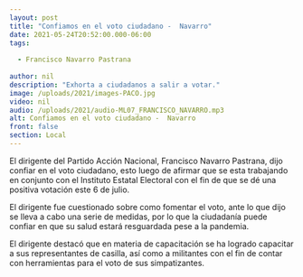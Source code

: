 ```yaml
---
layout: post
title: "Confiamos en el voto ciudadano -  Navarro"
date: 2021-05-24T20:52:00.000-06:00
tags:
  
  - Francisco Navarro Pastrana
  
author: nil
description: "Exhorta a ciudadanos a salir a votar."
image: /uploads/2021/images-PACO.jpg
video: nil
audio: /uploads/2021/audio-ML07_FRANCISCO_NAVARRO.mp3
alt: Confiamos en el voto ciudadano -  Navarro
front: false
section: Local
---
```


El dirigente del Partido Acción Nacional, Francisco Navarro Pastrana, dijo confiar en el voto ciudadano, esto luego de afirmar que se esta trabajando en conjunto con el Instituto Estatal Electoral con el fin de que se dé una positiva votación este 6 de julio.

El dirigente fue cuestionado sobre como fomentar el voto, ante lo que dijo se lleva a cabo una serie de medidas, por lo que la ciudadanía puede confiar en que su salud estará resguardada pese a la pandemia.

El dirigente destacó que en materia de capacitación se ha logrado capacitar a sus representantes de casilla, así como a militantes con el fin de contar con herramientas para el voto de sus simpatizantes.
